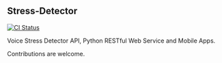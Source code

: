 ## Stress-Detector


[![CI Status](http://img.shields.io/travis/maxmousee/Stress-Detector.svg?style=flat)](https://travis-ci.org/maxmousee/Stress-Detector)

Voice Stress Detector API, Python RESTful Web Service and Mobile Apps.

Contributions are welcome.

